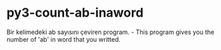 # py3-count-ab-inaword
Bir kelimedeki ab sayısını çeviren program. - This program gives you the number of 'ab' in word that you writted.
